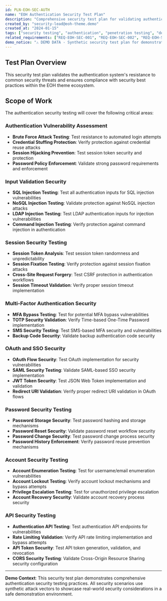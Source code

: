 ```yaml
---
id: PLN-EOH-SEC-AUTH
name: "EOH Authentication Security Test Plan"
description: "Comprehensive security test plan for validating authentication security within the Expectations-Outcomes-Hub (EOH) theme, including vulnerability assessment, penetration testing, and security compliance validation."
created_by: "security-lead@eoh-theme.demo"
created_at: "2024-01-15"
tags: ["security testing", "authentication", "penetration testing", "demo"]
related_requirements: ["REQ-EOH-SEC-001", "REQ-EOH-SEC-002", "REQ-EOH-SEC-003"]
demo_notice: "⚠️ DEMO DATA - Synthetic security test plan for demonstration purposes"
---
```


## Test Plan Overview

This security test plan validates the authentication system's resistance to common security threats and ensures compliance with security best practices within the EOH theme ecosystem.

## Scope of Work

The authentication security testing will cover the following critical areas:

### Authentication Vulnerability Assessment

- **Brute Force Attack Testing**: Test resistance to automated login attempts
- **Credential Stuffing Protection**: Verify protection against credential reuse attacks
- **Session Hijacking Prevention**: Test session token security and protection
- **Password Policy Enforcement**: Validate strong password requirements and enforcement

### Input Validation Security

- **SQL Injection Testing**: Test all authentication inputs for SQL injection vulnerabilities
- **NoSQL Injection Testing**: Validate protection against NoSQL injection attacks
- **LDAP Injection Testing**: Test LDAP authentication inputs for injection vulnerabilities
- **Command Injection Testing**: Verify protection against command injection in authentication

### Session Security Testing

- **Session Token Analysis**: Test session token randomness and unpredictability
- **Session Fixation Testing**: Verify protection against session fixation attacks
- **Cross-Site Request Forgery**: Test CSRF protection in authentication workflows
- **Session Timeout Validation**: Verify proper session timeout implementation

### Multi-Factor Authentication Security

- **MFA Bypass Testing**: Test for potential MFA bypass vulnerabilities
- **TOTP Security Validation**: Verify Time-based One-Time Password implementation
- **SMS Security Testing**: Test SMS-based MFA security and vulnerabilities
- **Backup Code Security**: Validate backup authentication code security

### OAuth and SSO Security

- **OAuth Flow Security**: Test OAuth implementation for security vulnerabilities
- **SAML Security Testing**: Validate SAML-based SSO security implementation
- **JWT Token Security**: Test JSON Web Token implementation and validation
- **Redirect URI Validation**: Verify proper redirect URI validation in OAuth flows

### Password Security Testing

- **Password Storage Security**: Test password hashing and storage mechanisms
- **Password Reset Security**: Validate password reset workflow security
- **Password Change Security**: Test password change process security
- **Password History Enforcement**: Verify password reuse prevention mechanisms

### Account Security Testing

- **Account Enumeration Testing**: Test for username/email enumeration vulnerabilities
- **Account Lockout Testing**: Verify account lockout mechanisms and bypass attempts
- **Privilege Escalation Testing**: Test for unauthorized privilege escalation
- **Account Recovery Security**: Validate account recovery process security

### API Security Testing

- **Authentication API Testing**: Test authentication API endpoints for vulnerabilities
- **Rate Limiting Validation**: Verify API rate limiting implementation and bypass attempts
- **API Token Security**: Test API token generation, validation, and revocation
- **CORS Security Testing**: Validate Cross-Origin Resource Sharing security configuration

---
**Demo Context**: This security test plan demonstrates comprehensive authentication security testing practices. All security scenarios use synthetic attack vectors to showcase real-world security considerations in a safe demonstration environment.
